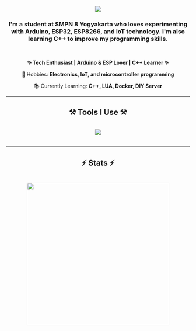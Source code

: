 <h1 align="center">
    <img src="https://readme-typing-svg.herokuapp.com?font=Ubuntu&size=35&pause=10&color=000000&center=true&width=435&lines=Hi+There%F0%9F%91%8B;I'm+WilbertRs" />
</h1>

<h3 align="center">I'm a student at SMPN 8 Yogyakarta who loves experimenting with Arduino, ESP32, ESP8266, and IoT technology. I'm also learning C++ to improve my programming skills.</h3>

<br/>

<div align="center">

**✨ Tech Enthusiast | Arduino & ESP Lover | C++ Learner ✨**

🎯 Hobbies: **Electronics, IoT, and microcontroller programming**

📚 Currently Learning: **C++, LUA, Docker, DIY Server**

</div>


 <hr/>
 
<h2 align="center">⚒️ Tools I Use ⚒️</h2>
<br/>
<div align="center">
    <img src="https://skillicons.dev/icons?i=arduino,cpp,docker,git,github,lua" /><br>
</div>

<br/>
<hr/>

<h2 align="center">⚡ Stats ⚡</h2>
<br>
<div align=center>
  <img width=390 src="https://github-readme-streak-stats-salesp07.vercel.app?user=WilbertRs"/>
</div>

<br/>

<!--
Thanks salesp07 for the README code
-->
